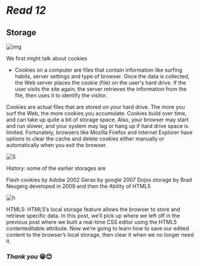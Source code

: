 # ***Read 12***

## Storage
![img](https://cdn.pixabay.com/photo/2014/04/03/10/45/server-311338_1280.png)

We first might talk about cookies 
* Cookies on a computer are files that contain information like surfing habits, server settings and type of browser. Once the data is collected, the Web server places the cookie (file) on the user's hard drive. If the user visits the site again, the server retrieves the information from the file, then uses it to identify the visitor.

Cookies are actual files that are stored on your hard drive. The more you surf the Web, the more cookies you accumulate. Cookies build over time, and can take up quite a bit of storage space. Also, your browser may start and run slower, and your system may lag or hang up if hard drive space is limited. Fortunately, browsers like Mozilla Firefox and Internet Explorer have options to clear the cache and delete cookies either manually or automatically when you exit the browser.

![S](https://upload.wikimedia.org/wikipedia/commons/thumb/d/d3/IBM_Blue_Gene_P_supercomputer.jpg/640px-IBM_Blue_Gene_P_supercomputer.jpg)

History:
some of the earlier storages are

Flash cookies by Adobe 2002
Geras by google 2007
Dojox.storage by Brad Neugerg developed in 2009
and then the Ability of HTML5

![h](https://cdn.pixabay.com/photo/2017/08/05/11/16/logo-2582748_960_720.png)

HTML5:
HTML5’s local storage feature allows the browser to store and retrieve specific data. In this post, we’ll pick up where we left off in the previous post where we built a real-time CSS editor using the HTML5 contenteditable attribute. Now we’re going to learn how to save our edited content to the browser’s local storage, then clear it when we no longer need it.

### ***Thank you*** 😁😊